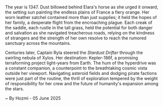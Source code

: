
The year is 1347.  Dust billowed behind Elara's horse as she urged it onward, the setting sun painting the endless plains of France a fiery orange.  Her worn leather satchel contained more than just supplies; it held the hopes of her family, a desperate flight from the encroaching plague.  Each creak of the saddle, each rustle in the tall grass, held the potential for both danger and salvation as she navigated treacherous roads, relying on the kindness of strangers and the strength of her own resolve to reach the rumored sanctuary across the mountains.

Centuries later, Captain Ryla steered the *Stardust Drifter* through the swirling nebula of Xylos.  Her destination: Kepler-186f, a promising terraforming project light-years from Earth.  The hum of the hyperdrive was a constant companion, a counterpoint to the breathtaking cosmic vista outside her viewport.  Navigating asteroid fields and dodging pirate factions were just part of the routine, the thrill of exploration tempered by the weight of responsibility for her crew and the future of humanity's expansion among the stars.

~ By Hozmi - 05 June 2025
